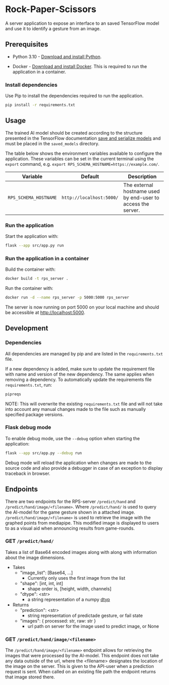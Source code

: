 # Rock-Paper-Scissors

A server application to expose an interface to an saved TensorFlow model and use it to identify a gesture from an image.

## Prerequisites

- Python 3.10 - [Download and install Python](https://www.python.org/downloads/).

- Docker - [Download and install Docker](https://docs.docker.com/get-docker/). This is required to run the application in a container.

### Install dependencies

Use Pip to install the dependencies required to run the application.

```bash
pip install -r requirements.txt
```

## Usage

The trained AI model should be created according to the structure presented in the TensorFlow documentation [save and serialize models](https://www.tensorflow.org/guide/keras/save_and_serialize#savedmodel_format) and must be placed in the `saved_models` directory.

The table below shows the environment variables available to configure the application. These variables can be set in the current terminal using the `export` command, e.g. `export RPS_SCHEMA_HOSTNAME=https://example.com/`.

| Variable              | Default                  | Description                                                  |
| --------------------- | ------------------------ | ------------------------------------------------------------ |
| `RPS_SCHEMA_HOSTNAME` | `http://localhost:5000/` | The external hostname used by end-user to access the server. |

### Run the application

Start the application with:

```bash
flask --app src/app.py run
```

### Run the application in a container

Build the container with:

```bash
docker build -t rps_server .
```

Run the container with:

```bash
docker run -d --name rps_server -p 5000:5000 rps_server
```

The server is now running on port 5000 on your local machine and should be accessible at [http://localhost:5000](http://localhost:5000).

## Development

### Dependencies

All dependencies are managed by pip and are listed in the `requirements.txt` file.

If a new dependency is added, make sure to update the requirement file with name and version of the new dependency. The same applies when removing a dependency. To automatically update the requirements file `requirements.txt`, run:

```bash
pipreqs
```

NOTE: This will overwrite the existing `requirements.txt` file and will not take into account any manual changes made to the file such as manually specified package versions.

### Flask debug mode

To enable debug mode, use the `--debug` option when starting the application:

```bash
flask --app src/app.py --debug run
```

Debug mode will reload the application when changes are made to the source code and also provide a debugger in case of an exception to display traceback in browser.

## Endpoints

There are two endpoints for the RPS-server `/predict/hand` and `/predict/hand/image/<filename>`. Where `/predict/hand/` is used to query the AI-model for the game gesture shown in a attached image. `/predict/hand/image/<filename>` is used to retrieve the image with the graphed points from mediapipe. This modified image is displayed to users to as a visual aid when announcing results from game-rounds.

### GET `/predict/hand/`
Takes a list of Base64 encoded images along with along with information about the image dimensions.
* Takes
  * "image_list": [Base64, ...]
    * Currently only uses the first image from the list
  * "shape": [int, int, int]
    * shape order is, [height, width, channels]
  * "dtype": \<str>
    * a string representation of a numpy [dtyp](https://numpy.org/doc/stable/reference/arrays.dtypes.html)
* Returns
  * "prediction": \<str>
    * string representation of predictade gesture, or fail state
  * "images": { processed: str, raw: str }
    * url path on server for the image used to predict image, or None

### GET `/predict/hand/image/<filename>`
The `/predict/hand/image/<filename>` endpoint allows for retrieving the images that were processed by the AI-model. This endpoint does not take any data outside of the url, where the \<filename> designates the location of the image on the server. This is given to the API-user when a prediction request is sent. When called on an existing file path the endpoint returns that image stored there.